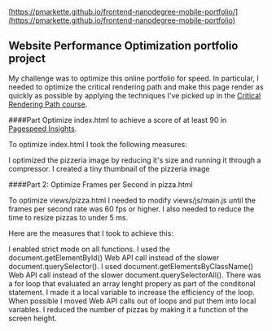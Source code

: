 [https://pmarkette.github.io/frontend-nanodegree-mobile-portfolio/](https://pmarkette.github.io/frontend-nanodegree-mobile-portfolio)

## Website Performance Optimization portfolio project

My challenge was to optimize this online portfolio for speed. In particular, I needed to optimize the critical rendering path and make this page render as quickly as possible by applying the techniques I've picked up in the [Critical Rendering Path course](https://www.udacity.com/course/ud884).


####Part Optimize index.html to achieve a score of at least 90 in [Pagespeed Insights](https://developers.google.com/speed/pagespeed/insights/?url=https%3A%2F%2Fpmarkette.github.io%2Ffrontend-nanodegree-mobile-portfolio).

To optimize index.html I took the following measures:

I optimized the pizzeria image by reducing it's size and running it through a compressor.
I created a tiny thumbnail of the pizzeria image


####Part 2: Optimize Frames per Second in pizza.html

To optimize views/pizza.html I needed to modify views/js/main.js until the frames per second rate was 60 fps or higher. I also needed to reduce the time to resize pizzas to under 5 ms. 

Here are the measures that I took to achieve this:

I enabled strict mode on all functions.
I used the document.getElementById() Web API call instead of the slower document.querySelector().
I used document.getElementsByClassName() Web API call instead of the slower document.querySelectorAll().
There was a for loop that evaluated an array lenght propery as part of the conditonal statement. I made it a local variable to increase the efficiency of the loop.
When possible I moved Web API calls out of loops and put them into local variables.
I reduced the number of pizzas by making it a function of the screen height.

